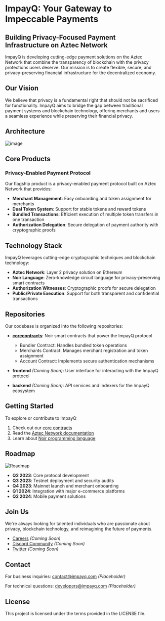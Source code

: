 # ImpayQ: Your Gateway to Impeccable Payments


## Building Privacy-Focused Payment Infrastructure on Aztec Network

ImpayQ is developing cutting-edge payment solutions on the Aztec Network that combine the transparency of blockchain with the privacy protections users deserve. Our mission is to create flexible, secure, and privacy-preserving financial infrastructure for the decentralized economy.

## Our Vision

We believe that privacy is a fundamental right that should not be sacrificed for functionality. ImpayQ aims to bridge the gap between traditional payment systems and blockchain technology, offering merchants and users a seamless experience while preserving their financial privacy.

## Architecture

![image](https://github.com/user-attachments/assets/61a5c9bf-f394-46b2-80bf-7dd3f8bfc17e)

## Core Products

### Privacy-Enabled Payment Protocol

Our flagship product is a privacy-enabled payment protocol built on Aztec Network that provides:

- **Merchant Management**: Easy onboarding and token assignment for merchants
- **Dual Token System**: Support for stable tokens and reward tokens
- **Bundled Transactions**: Efficient execution of multiple token transfers in one transaction
- **Authorization Delegation**: Secure delegation of payment authority with cryptographic proofs


## Technology Stack

ImpayQ leverages cutting-edge cryptographic techniques and blockchain technology:

- **Aztec Network**: Layer 2 privacy solution on Ethereum
- **Noir Language**: Zero-knowledge circuit language for privacy-preserving smart contracts
- **Authorization Witnesses**: Cryptographic proofs for secure delegation
- **Public/Private Execution**: Support for both transparent and confidential transactions

## Repositories

Our codebase is organized into the following repositories:

- [**corecontracts**](./Aztec/Impayq/corecontracts): Noir smart contracts that power the ImpayQ protocol
  - Bundler Contract: Handles bundled token operations
  - Merchants Contract: Manages merchant registration and token assignment
  - Account Contract: Implements secure authentication mechanisms
  
- **frontend** *(Coming Soon)*: User interface for interacting with the ImpayQ protocol
  
- **backend** *(Coming Soon)*: API services and indexers for the ImpayQ ecosystem

## Getting Started

To explore or contribute to ImpayQ:

1. Check out our [core contracts](./Aztec/Impayq/corecontracts)
2. Read the [Aztec Network documentation](https://docs.aztec.network/)
3. Learn about [Noir programming language](https://noir-lang.org/)

## Roadmap

![Roadmap](https://via.placeholder.com/800x300?text=ImpayQ+Roadmap)

- **Q2 2023**: Core protocol development
- **Q3 2023**: Testnet deployment and security audits
- **Q4 2023**: Mainnet launch and merchant onboarding
- **Q1 2024**: Integration with major e-commerce platforms
- **Q2 2024**: Mobile payment solutions

## Join Us

We're always looking for talented individuals who are passionate about privacy, blockchain technology, and reimagining the future of payments.

- [Careers](https://example.com/careers) *(Coming Soon)*
- [Discord Community](https://example.com/discord) *(Coming Soon)*
- [Twitter](https://twitter.com/impayq) *(Coming Soon)*

## Contact

For business inquiries: contact@impayq.com *(Placeholder)*

For technical questions: developers@impayq.com *(Placeholder)*

## License

This project is licensed under the terms provided in the LICENSE file.
